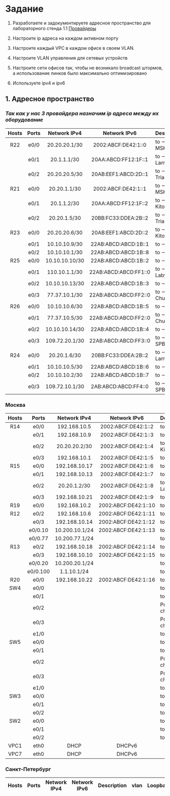 # Задание

1. Разработаете и задокументируете адресное пространство для лабораторного стенда
1.1 [Провайдеры]()

2. Настроите ip адреса на каждом активном порту
3. Настроите каждый VPC в каждом офисе в своем VLAN.
4. Настроите VLAN управления для сетевых устройств
5. Настроите сети офисов так, чтобы не возникало broadcast штормов, а использование линков было максимально оптимизировано
6. Используете ipv4 и ipv6


## 1. Адресное пространство


### *Так как у нас 3 провайдера назначим ip адреса между их оборудование*

| Hosts      | Ports   | Network IPv4   | Network IPv6          |     Description       | Provider  |    
|:----------:|:-------:|:--------------:|:---------------------:|:--------------------- |:---------:|    
| R22        | e0/0    | 20.20.20.1/30  | 2002:ABCF:DE42:1::0   | to --> R14 MSK        | Киторн    |
|            | e0/1    | 20.1.1.1/30    | 20AA:ABCD:FF12:1F::1  | to --> R21 Lamas      |           |
|            | e0/2    | 20.20.20.5/30  | 20AB:EEF1:ABCD:2D::1  | to --> R23 Triada     |           |
| R21        | e0/0    | 20.20.1.1/30   | 2002:ABCF:DE42:1::1   | to --> R15 MSK        | Ламас     |
|            | e0/1    | 20.1.1.2/30    | 20AA:ABCD:FF12:1F::2  | to --> R22 Kitorn     |           |
|            | e0/2    | 20.20.1.5/30   | 20BB:FC33:DDEA:2B::2  | to --> R24 Triada     |           |
| R23        | e0/0    | 20.20.20.6/30  | 20AB:EEF1:ABCD:2D::2  | to --> R22 Kitorn     | Триада    |
|            | e0/1    | 10.10.10.9/30  | 22AB:ABCD:ABCD:1B::1  | to --> R25            |           |
|            | e0/2    | 10.10.10.1/30  | 22AB:ABCD:ABCD:1B::8  | to --> R24            |           |
| R25        | e0/0    | 10.10.10.10/30 | 22AB:ABCD:ABCD:1B::2  | to --> R23            |           |
|            | e0/1    | 110.10.1.1/30  | 22AB:ABCD:ABCD:FF1::0 | to --> R27 Labytnangi |           |
|            | e0/2    | 10.10.10.13/30 | 22AB:ABCD:ABCD:1B::3  | to --> R26            |           |
|            | e0/3    | 77.37.10.1/30  | 22AB:ABCD:ABCD:FF2::0 | to --> R28 Chukordah  |           |
| R26        | e0/0    | 10.10.10.6/30  | 22AB:ABCD:ABCD:1B::5  | to --> R24            |           |
|            | e0/1    | 77.37.10.5/30  | 22AB:ABCD:ABCD:FF2::0 | to --> R28 Chukordah  |           |
|            | e0/2    | 10.10.10.14/30 | 22AB:ABCD:ABCD:1B::4  | to --> R25            |           |
|            | e0/3    | 109.72.20.1/30 | 22AB:ABCD:ABCD:FF3::0 | to --> R18 SPB        |           |
| R24        | e0/0    | 20.20.1.6/30   | 20BB:FC33:DDEA:2B::2  | to --> R21 Lamas      |           |
|            | e0/1    | 10.10.10.5/30  | 22AB:ABCD:ABCD:1B::6  | to --> R26            |           |
|            | e0/2    | 10.10.10.2/30  | 22AB:ABCD:ABCD:1B::7  | to --> R23            |           |
|            | e0/3    | 109.72.10.1/30 | 2AB:ABCD:ABCD:FF4::0  | to --> R18 SPB        |           |

### Москва

| Hosts      | Ports    | Network IPv4   | Network IPv6          |     Description       | vlan         | Loopback  |
|:----------:|:--------:|:--------------:|:---------------------:|:--------------------- |:------------:|:---------:|
| R14        | e0/0     | 192.168.10.5   | 2002:ABCF:DE42:1::2   | to --> R12            |              | 1.1.10.14 |
|            | e0/1     | 192.168.10.9   | 2002:ABCF:DE42:1::3   | to --> R13            |              |           |
|            | e0/2     | 20.20.20.2/30  | 2002:ABCF:DE42:1::4   | to --> R22 Kitorn     |              |           |
|            | e0/3     | 192.168.10.1   | 2002:ABCF:DE42:1::5   | to --> R19            |              |           |
| R15        | e0/0     | 192.168.10.17  | 2002:ABCF:DE42:1::6   | to --> R13            |              | 1.1.10.15 |
|            | e0/1     | 192.168.10.13  | 2002:ABCF:DE42:1::7   | to --> R12            |              |           |
|            | e0/2     | 20.20.1.2/30   | 2002:ABCF:DE42:1::8   | to --> R21 Lamas      |              |           |
|            | e0/3     | 192.168.10.21  | 2002:ABCF:DE42:1::9   | to --> R20            |              |           |
| R19        | e0/0     | 192.168.10.2   | 2002:ABCF:DE42:1::10  | to --> R14            |              | 1.1.10.19 |
| R12        | e0/2     | 192.168.10.6   | 2002:ABCF:DE42:1::11  | to --> R14            |              | 1.1.10.12 |
|            | e0/3     | 192.168.10.14  | 2002:ABCF:DE42:1::12  | to --> R15            |              |           |
|            | e0/0.10  | 10.200.10.1/24 | 2002:ABCF:DE42:1::13  | to --> SW4            | 10           |           |
|            | e0/0.77  | 10.200.77.1/24 |                       | to --> SW4            | 77 NATIVE    |           |
| R13        | e0/2     | 192.168.10.18  | 2002:ABCF:DE42:1::14  | to --> R15            |              | 1.1.10.13 |
|            | e0/3     | 192.168.10.10  | 2002:ABCF:DE42:1::15  | to --> R14            |              |           |
|            | e0/0.20  | 10.200.20.1/24 |                       | to --> SW5            | 20           |           |
|            | e0/0.100 | 1.1.10.1/24    |                       | to --> SW5            | 100 MGMT     |           |
| R20        | e0/0     | 192.168.10.22  | 2002:ABCF:DE42:1::16  | to --> R15            |              | 1.1.10.20 |
| SW4        | e0/0     |                |                       | to --> SW5            | 10,20,77,100 | 1.1.10.4  |
|            | e0/1     |                |                       | to --> SW2            | 10,20,77,100 |           |
|            | e0/2     |                |                       | Port channel 1        | 10,20,77,100 |           |
|            | e0/3     |                |                       | Port channel 1        | 10,20,77,100 |           |
|            | e1/0     |                |                       | to --> R12            | 10,77        |           |
| SW5        | e0/0     |                |                       | to --> SW2            | 10,20,77,100 | 1.1.10.5  |
|            | e0/1     |                |                       | to --> SW3            | 10,20,77,100 |           |
|            | e0/2     |                |                       | Port channel 1        | 10,20,77,100 |           |
|            | e0/3     |                |                       | Port channel 1        | 10,20,77,100 |           |
|            | e1/0     |                |                       | to --> R13            | 20,100       |           |
| SW3        | e0/0     |                |                       | to --> SW4            | 10,20,77,100 | 1.1.10.3  |
|            | e0/1     |                |                       | to --> SW5            | 10,20,77,100 |           |
|            | e0/2     |                |                       | to --> VPC1           | 10           |           |
| SW2        | e0/0     |                |                       | to --> SW5            | 10,20,77,100 | 1.1.10.2  |
|            | e0/1     |                |                       | to --> SW4            | 10,20,77,100 |           |
|            | e0/2     |                |                       | to --> VPC7           | 20           |           |
|VPC1        | eth0     | DHCP           | DHCPv6                |                       |              |           |
|VPC7        | eth0     | DHCP           | DHCPv6                |                       |              |           |

### Санкт-Петербург

| Hosts      | Ports    | Network IPv4   | Network IPv6          |     Description       | vlan         | Loopback  |
|:----------:|:--------:|:--------------:|:---------------------:|:--------------------- |:------------:|:---------:|
